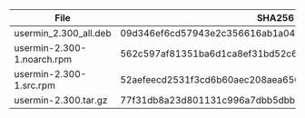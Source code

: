 | File | SHA256 Checksum |
| ---- | ------------ |
| usermin_2.300_all.deb | 09d346ef6cd57943e2c356616ab1a04b339e6f5391dea2ae9dd72e4be3d1eed2 |
| usermin-2.300-1.noarch.rpm | 562c597af81351ba6d1ca8ef31bd52c6b905b015904b16bbc541a857f8b8e41d |
| usermin-2.300-1.src.rpm | 52aefeecd2531f3cd6b60aec208aea6503bb270f1bcbfb8849d19d1d2ccbc0eb |
| usermin-2.300.tar.gz | 77f31db8a23d801131c996a7dbb5dbbca11c448c88a5346ce869f31731ac9916 |
